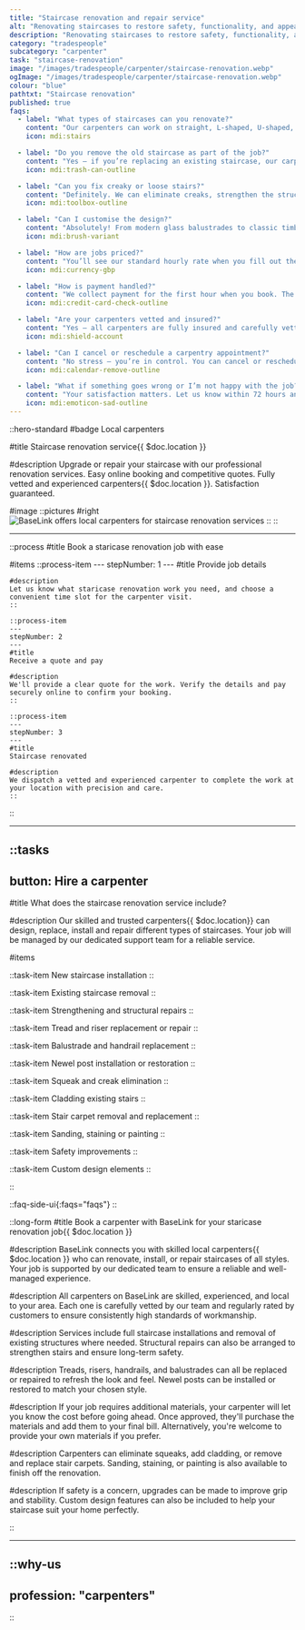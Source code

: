 ```yaml
---
title: "Staircase renovation and repair service"
alt: "Renovating staircases to restore safety, functionality, and appearance"
description: "Renovating staircases to restore safety, functionality, and appearance"
category: "tradespeople"
subcategory: "carpenter"
task: "staircase-renovation"
image: "/images/tradespeople/carpenter/staircase-renovation.webp"
ogImage: "/images/tradespeople/carpenter/staircase-renovation.webp"
colour: "blue"
pathtxt: "Staircase renovation"
published: true
faqs:
  - label: "What types of staircases can you renovate?"
    content: "Our carpenters can work on straight, L-shaped, U-shaped, winder, spiral, and floating staircases. Whether you're after a modern refresh or a traditional restoration, we’ve got the skills to match your vision."
    icon: mdi:stairs

  - label: "Do you remove the old staircase as part of the job?"
    content: "Yes — if you’re replacing an existing staircase, our carpenters can dismantle and dispose of it as part of the service. Just include this detail in your booking form so we can allow enough time."
    icon: mdi:trash-can-outline

  - label: "Can you fix creaky or loose stairs?"
    content: "Definitely. We can eliminate creaks, strengthen the structure, and make adjustments to ensure everything feels solid underfoot. This is one of the most common reasons people book a staircase repair."
    icon: mdi:toolbox-outline

  - label: "Can I customise the design?"
    content: "Absolutely! From modern glass balustrades to classic timber detailing, your carpenter can help bring your design ideas to life. You’ll discuss everything in advance so the final result matches your style."
    icon: mdi:brush-variant

  - label: "How are jobs priced?"
    content: "You’ll see our standard hourly rate when you fill out the form, but final pricing depends on the scope of work. Once submitted, we’ll review the details and get back to you with a tailored quote and estimated time to complete the job. The minimum booking is one hour."
    icon: mdi:currency-gbp

  - label: "How is payment handled?"
    content: "We collect payment for the first hour when you book. The rest is charged on the day of the job, based on actual time spent. Extra time is billed fairly in 30-minute increments."
    icon: mdi:credit-card-check-outline

  - label: "Are your carpenters vetted and insured?"
    content: "Yes – all carpenters are fully insured and carefully vetted. We run background checks, interview each candidate, and assess their experience before they join BaseLink. But it doesn’t stop there – we collect ongoing feedback after every job to make sure only the best stick around. So you get safe, reliable service every time."
    icon: mdi:shield-account

  - label: "Can I cancel or reschedule a carpentry appointment?"
    content: "No stress – you’re in control. You can cancel or reschedule your booking anytime up to 24 hours before the job, free of charge. Just log in to your account and manage everything online in a few clicks. Need to make a last-minute change? We’ll do our best to help – just get in touch."
    icon: mdi:calendar-remove-outline

  - label: "What if something goes wrong or I’m not happy with the job?"
    content: "Your satisfaction matters. Let us know within 72 hours and we’ll put things right with another visit free of charge. We review feedback after every job to keep our service standards high."
    icon: mdi:emoticon-sad-outline
---
```


::hero-standard
#badge
Local carpenters

#title
Staircase renovation service{{ $doc.location }}

#description
Upgrade or repair your staircase with our professional renovation services. Easy online booking and competitive quotes. Fully vetted and experienced carpenters{{ $doc.location }}. Satisfaction guaranteed.

#image
    ::pictures
    #right
    ![BaseLink offers local carpenters for staircase renovation services](/images/tradespeople/carpenter/staircase-renovation.webp)
    ::
::

---

::process
#title
Book a staricase renovation job with ease

#items
    ::process-item
    ---
    stepNumber: 1
    ---
    #title
    Provide job details

    #description
    Let us know what staricase renovation work you need, and choose a convenient time slot for the carpenter visit.
    ::
    
    ::process-item
    ---
    stepNumber: 2
    ---
    #title
    Receive a quote and pay

    #description
    We'll provide a clear quote for the work. Verify the details and pay securely online to confirm your booking.
    ::

    ::process-item
    ---
    stepNumber: 3
    ---
    #title
    Staircase renovated

    #description
    We dispatch a vetted and experienced carpenter to complete the work at your location with precision and care.
    ::
::

---

::tasks
---
button: Hire a carpenter
---

#title
What does the staircase renovation service include?

#description
Our skilled and trusted carpenters{{ $doc.location}} can design, replace, install and repair different types of staircases. Your job will be managed by our dedicated support team for a reliable service.

#items

  ::task-item
  New staircase installation
  ::

  ::task-item
  Existing staircase removal
  ::

  ::task-item
  Strengthening and structural repairs
  ::

  ::task-item
  Tread and riser replacement or repair
  ::

  ::task-item
  Balustrade and handrail replacement
  ::

  ::task-item
  Newel post installation or restoration
  ::

  ::task-item
  Squeak and creak elimination
  ::

  ::task-item
  Cladding existing stairs
  ::

  ::task-item
  Stair carpet removal and replacement
  ::

  ::task-item
  Sanding, staining or painting
  ::

  ::task-item
  Safety improvements
  ::

  ::task-item
  Custom design elements
  ::

::


::faq-side-ui{:faqs="faqs"}
::


::long-form
#title
Book a carpenter with BaseLink for your staricase renovation job{{ $doc.location }}

#description
BaseLink connects you with skilled local carpenters{{ $doc.location }} who can renovate, install, or repair staircases of all styles. Your job is supported by our dedicated team to ensure a reliable and well-managed experience.

#description
All carpenters on BaseLink are skilled, experienced, and local to your area. Each one is carefully vetted by our team and regularly rated by customers to ensure consistently high standards of workmanship.

#description
Services include full staircase installations and removal of existing structures where needed. Structural repairs can also be arranged to strengthen stairs and ensure long-term safety.

#description
Treads, risers, handrails, and balustrades can all be replaced or repaired to refresh the look and feel. Newel posts can be installed or restored to match your chosen style.

#description
If your job requires additional materials, your carpenter will let you know the cost before going ahead. Once approved, they'll purchase the materials and add them to your final bill. Alternatively, you're welcome to provide your own materials if you prefer.

#description
Carpenters can eliminate squeaks, add cladding, or remove and replace stair carpets. Sanding, staining, or painting is also available to finish off the renovation.

#description
If safety is a concern, upgrades can be made to improve grip and stability. Custom design features can also be included to help your staircase suit your home perfectly.

::

---

::why-us
---
profession: "carpenters"
---
::